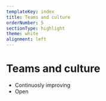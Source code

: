 ```yaml
---
templateKey: index
title: Teams and culture
orderNumber: 5
sectionType: highlight
theme: white
alignment: left
---
```

# Teams and culture

* Continuosly improving
* Open
